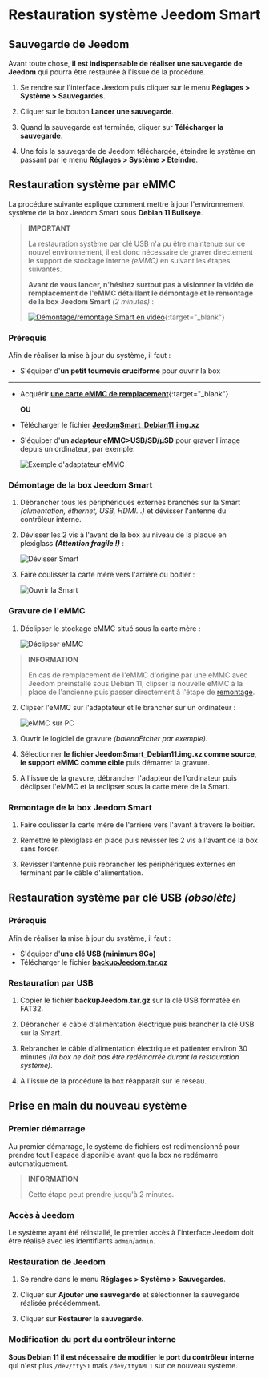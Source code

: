 # Restauration système Jeedom Smart

## Sauvegarde de Jeedom

Avant toute chose, **il est indispensable de réaliser une sauvegarde de Jeedom** qui pourra être restaurée à l'issue de la procédure.

1. Se rendre sur l'interface Jeedom puis cliquer sur le menu **Réglages > Système > Sauvegardes**.

2. Cliquer sur le bouton **Lancer une sauvegarde**.

3. Quand la sauvegarde est terminée, cliquer sur **Télécharger la sauvegarde**.

4. Une fois la sauvegarde de Jeedom téléchargée, éteindre le système en passant par le menu **Réglages > Système > Eteindre**.

## Restauration système par eMMC

La procédure suivante explique comment mettre à jour l'environnement système de la box Jeedom Smart sous **Debian 11 Bullseye**.

>**IMPORTANT**
>
>La restauration système par clé USB n'a pu être maintenue sur ce nouvel environnement, il est donc nécessaire de graver directement le support de stockage interne *(eMMC)* en suivant les étapes suivantes.
>
>**Avant de vous lancer, n'hésitez surtout pas à visionner la vidéo de remplacement de l'eMMC  détaillant le démontage et le remontage de la box Jeedom Smart** *(2 minutes)* :
>
>[![Démontage/remontage Smart en vidéo](https://img.youtube.com/vi/lUhtP687s2E/hqdefault.jpg)](https://youtu.be/lUhtP687s2E){:target="_blank"}

### Prérequis

Afin de réaliser la mise à jour du système, il faut :

- S'équiper d'**un petit tournevis cruciforme** pour ouvrir la box

---

- Acquérir [**une carte eMMC de remplacement**](https://www.domadoo.fr/fr/controleurs-adaptateurs/5539-jeedom-carte-memoire-emmc-16go-de-remplacement-pour-jeedom-smart.html){:target="_blank"}

	**OU**

- Télécharger le fichier [**JeedomSmart_Debian11.img.xz**](https://images.jeedom.com/smart/JeedomSmart_Debian11.img.xz)
- S'équiper d'**un adapteur eMMC>USB/SD/µSD** pour graver l'image depuis un ordinateur, par exemple:

	![Exemple d'adaptateur eMMC](./images/emmc_adapter.jpg)

### Démontage de la box Jeedom Smart

1. Débrancher tous les périphériques externes branchés sur la Smart *(alimentation, éthernet, USB, HDMI...)* et dévisser l'antenne du contrôleur interne.

2. Dévisser les 2 vis à l'avant de la box au niveau de la plaque en plexiglass ***(Attention fragile !)***  :

	 ![Dévisser Smart](./images/smart_unscrew.jpg)

3. Faire coulisser la carte mère vers l'arrière du boitier :

	 ![Ouvrir la Smart](./images/smart_open.jpg)

### Gravure de l'eMMC

1. Déclipser le stockage eMMC situé sous la carte mère :

	 ![Déclipser eMMC](./images/smart_emmc.jpg)

>**INFORMATION**
>
>En cas de remplacement de l'eMMC d'origine par une eMMC avec Jeedom préinstallé sous Debian 11, clipser la nouvelle eMMC à la place de l'ancienne puis passer directement à l'étape de [remontage](#remontage-de-la-box-jeedom-smart).

2. Clipser l'eMMC sur l'adaptateur et le brancher sur un ordinateur :

	 ![eMMC sur PC](./images/emmc_to_pc.jpg)

3. Ouvrir le logiciel de gravure *(balenaEtcher par exemple)*.

4. Sélectionner **le fichier JeedomSmart_Debian11.img.xz comme source**, **le support eMMC comme cible** puis démarrer la gravure.

5. A l'issue de la gravure, débrancher l'adapteur de l'ordinateur puis déclipser l'eMMC et la reclipser sous la carte mère de la Smart.

### Remontage de la box Jeedom Smart

1. Faire coulisser la carte mère de l'arrière vers l'avant à travers le boitier.

2. Remettre le plexiglass en place puis revisser les 2 vis à l'avant de la box sans forcer.

3. Revisser l'antenne puis rebrancher les périphériques externes en terminant par le câble d'alimentation.

## Restauration système par clé USB *(obsolète)*

### Prérequis

Afin de réaliser la mise à jour du système, il faut :

- S'équiper d'**une clé USB (minimum 8Go)**
- Télécharger le fichier [**backupJeedom.tar.gz**](https://images.jeedom.com/smart/backupJeedom.tar.gz)

### Restauration par USB

1. Copier le fichier **backupJeedom.tar.gz** sur la clé USB formatée en FAT32.

2. Débrancher le câble d'alimentation électrique puis brancher la clé USB sur la Smart.

3. Rebrancher le câble d'alimentation électrique et patienter environ 30 minutes *(la box ne doit pas être redémarrée durant la restauration système)*.

4. A l'issue de la procédure la box réapparait sur le réseau.

## Prise en main du nouveau système

### Premier démarrage

Au premier démarrage, le système de fichiers est redimensionné pour prendre tout l'espace disponible avant que la box ne redémarre automatiquement.

>**INFORMATION**
>
>Cette étape peut prendre jusqu'à 2 minutes.

### Accès à Jeedom

Le système ayant été réinstallé, le premier accès à l'interface Jeedom doit être réalisé avec les identifiants `admin`/`admin`.

### Restauration de Jeedom

1. Se rendre dans le menu **Réglages > Système > Sauvegardes**.

2. Cliquer sur **Ajouter une sauvegarde** et sélectionner la sauvegarde réalisée précédemment.

3. Cliquer sur **Restaurer la sauvegarde**.

### Modification du port du contrôleur interne

**Sous Debian 11 il est nécessaire de modifier le port du contrôleur interne** qui n'est plus `/dev/ttyS1` mais `/dev/ttyAML1` sur ce nouveau système.
